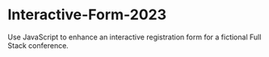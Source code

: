 # Interactive-Form-2023
  Use JavaScript to enhance an interactive registration form for a fictional Full Stack conference.
